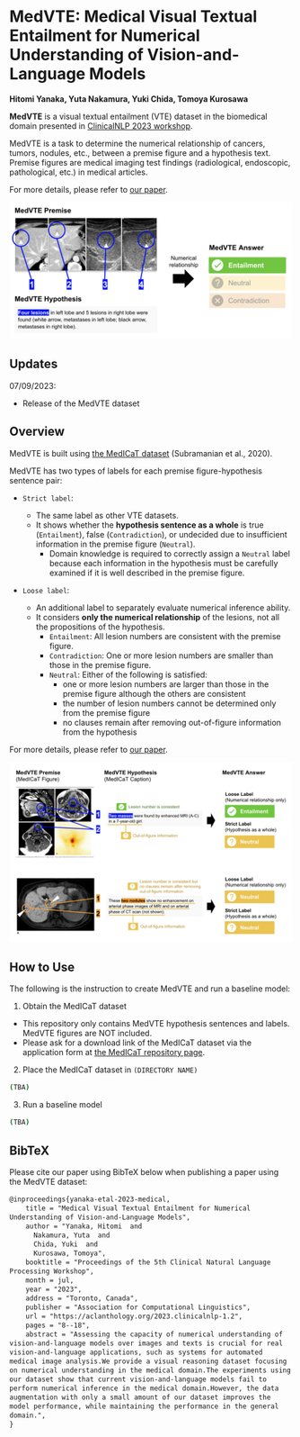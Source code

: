 # MedVTE: Medical Visual Textual Entailment for Numerical Understanding of Vision-and-Language Models

**Hitomi Yanaka, Yuta Nakamura, Yuki Chida, Tomoya Kurosawa**

**MedVTE** is a visual textual entailment (VTE) dataset in the biomedical domain presented in [ClinicalNLP 2023 workshop](https://clinical-nlp.github.io/2023/).

MedVTE is a task to determine the numerical relationship of cancers, tumors, nodules, etc., between a premise figure and a hypothesis text. Premise figures are medical imaging test findings (radiological, endoscopic, pathological, etc.) in medical articles.

For more details, please refer to [our paper](https://aclanthology.org/2023.clinicalnlp-1.2/).

![MedVTE example](static/medvte_overview_github.png)

## Updates

07/09/2023:
- Release of the MedVTE dataset

## Overview

MedVTE is built using [the MedICaT dataset](https://github.com/allenai/medicat) (Subramanian et al., 2020).

MedVTE has two types of labels for each premise figure-hypothesis sentence pair:

- `Strict label`: 
  - The same label as other VTE datasets. 
  - It shows whether the **hypothesis sentence as a whole** is true (`Entailment`), false (`Contradiction`), or undecided due to insufficient information in the premise figure (`Neutral`).
    - Domain knowledge is required to correctly assign a `Neutral` label because each information in the hypothesis must be carefully examined if it is well described in the premise figure.

- `Loose label`:
  - An additional label to separately evaluate numerical inference ability.
  - It considers **only the numerical relationship** of the lesions, not all the propositions of the hypothesis.
    - `Entailment`: All lesion numbers are consistent
with the premise figure.
    - `Contradiction`: One or more lesion numbers are smaller than those in the premise figure.
    - `Neutral`: Either of the following is satisfied:
      - one or more lesion numbers are larger than those in the premise figure although the others are consistent
      - the number of lesion numbers cannot be determined only from the premise figure
      - no clauses remain after removing out-of-figure information from the hypothesis

For more details, please refer to [our paper](https://aclanthology.org/2023.clinicalnlp-1.2/).

![MedVTE example](static/medvte_two_labels.png)

## How to Use

The following is the instruction to create MedVTE and run a baseline model:

1. Obtain the MedICaT dataset

- This repository only contains MedVTE hypothesis sentences and labels. MedVTE figures are NOT included.
- Please ask for a download link of the MedICaT dataset via the application form at [the MedICaT repository page](https://github.com/allenai/medicat).

2. Place the MedICaT dataset in `(DIRECTORY NAME)`

```sh
(TBA)
```

3. Run a baseline model

```sh
(TBA)
```

## BibTeX
Please cite our paper using BibTeX below when publishing a paper using the MedVTE dataset:
```
@inproceedings{yanaka-etal-2023-medical,
    title = "Medical Visual Textual Entailment for Numerical Understanding of Vision-and-Language Models",
    author = "Yanaka, Hitomi  and
      Nakamura, Yuta  and
      Chida, Yuki  and
      Kurosawa, Tomoya",
    booktitle = "Proceedings of the 5th Clinical Natural Language Processing Workshop",
    month = jul,
    year = "2023",
    address = "Toronto, Canada",
    publisher = "Association for Computational Linguistics",
    url = "https://aclanthology.org/2023.clinicalnlp-1.2",
    pages = "8--18",
    abstract = "Assessing the capacity of numerical understanding of vision-and-language models over images and texts is crucial for real vision-and-language applications, such as systems for automated medical image analysis.We provide a visual reasoning dataset focusing on numerical understanding in the medical domain.The experiments using our dataset show that current vision-and-language models fail to perform numerical inference in the medical domain.However, the data augmentation with only a small amount of our dataset improves the model performance, while maintaining the performance in the general domain.",
}
```
